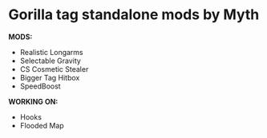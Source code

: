 # Gorilla tag standalone mods by Myth

**MODS:**
- Realistic Longarms
- Selectable Gravity
- CS Cosmetic Stealer
- Bigger Tag Hitbox
- SpeedBoost

**WORKING ON:**
- Hooks
- Flooded Map
